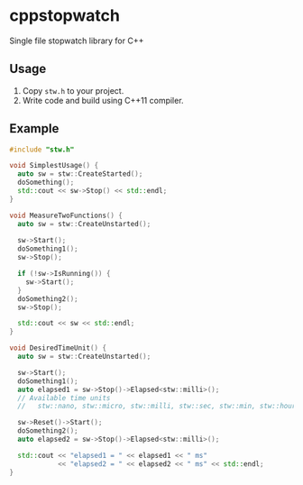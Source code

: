 # cppstopwatch
Single file stopwatch library for C++

## Usage
1. Copy `stw.h` to your project.
2. Write code and build using C++11 compiler.

## Example
```c++
#include "stw.h"

void SimplestUsage() {
  auto sw = stw::CreateStarted();
  doSomething();
  std::cout << sw->Stop() << std::endl;
}

void MeasureTwoFunctions() {
  auto sw = stw::CreateUnstarted();
  
  sw->Start();
  doSomething1();
  sw->Stop();

  if (!sw->IsRunning()) {
    sw->Start();
  }
  doSomething2();
  sw->Stop();

  std::cout << sw << std::endl;
}

void DesiredTimeUnit() {
  auto sw = stw::CreateUnstarted();

  sw->Start();
  doSomething1();
  auto elapsed1 = sw->Stop()->Elapsed<stw::milli>();
  // Available time units
  //   stw::nano, stw::micro, stw::milli, stw::sec, stw::min, stw::hour

  sw->Reset()->Start();
  doSomething2();
  auto elapsed2 = sw->Stop()->Elapsed<stw::milli>();

  std::cout << "elapsed1 = " << elapsed1 << " ms"
            << "elapsed2 = " << elapsed2 << " ms" << std::endl;
}
```